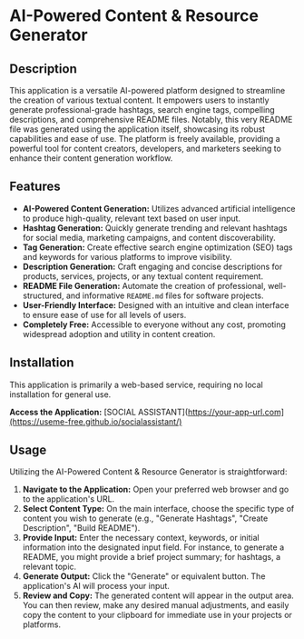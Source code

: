 # AI-Powered Content & Resource Generator

## Description
This application is a versatile AI-powered platform designed to streamline the creation of various textual content. It empowers users to instantly generate professional-grade hashtags, search engine tags, compelling descriptions, and comprehensive README files. Notably, this very README file was generated using the application itself, showcasing its robust capabilities and ease of use. The platform is freely available, providing a powerful tool for content creators, developers, and marketers seeking to enhance their content generation workflow.

## Features
*   **AI-Powered Content Generation:** Utilizes advanced artificial intelligence to produce high-quality, relevant text based on user input.
*   **Hashtag Generation:** Quickly generate trending and relevant hashtags for social media, marketing campaigns, and content discoverability.
*   **Tag Generation:** Create effective search engine optimization (SEO) tags and keywords for various platforms to improve visibility.
*   **Description Generation:** Craft engaging and concise descriptions for products, services, projects, or any textual content requirement.
*   **README File Generation:** Automate the creation of professional, well-structured, and informative `README.md` files for software projects.
*   **User-Friendly Interface:** Designed with an intuitive and clean interface to ensure ease of use for all levels of users.
*   **Completely Free:** Accessible to everyone without any cost, promoting widespread adoption and utility in content creation.

## Installation
This application is primarily a web-based service, requiring no local installation for general use.

**Access the Application:**
[SOCIAL ASSISTANT](https://your-app-url.com](https://useme-free.github.io/socialassistant/)



## Usage
Utilizing the AI-Powered Content & Resource Generator is straightforward:

1.  **Navigate to the Application:** Open your preferred web browser and go to the application's URL.
2.  **Select Content Type:** On the main interface, choose the specific type of content you wish to generate (e.g., "Generate Hashtags", "Create Description", "Build README").
3.  **Provide Input:** Enter the necessary context, keywords, or initial information into the designated input field. For instance, to generate a README, you might provide a brief project summary; for hashtags, a relevant topic.
4.  **Generate Output:** Click the "Generate" or equivalent button. The application's AI will process your input.
5.  **Review and Copy:** The generated content will appear in the output area. You can then review, make any desired manual adjustments, and easily copy the content to your clipboard for immediate use in your projects or platforms.
